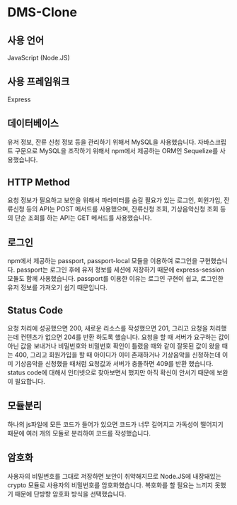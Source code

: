 # DMS-Clone
## 사용 언어

JavaScript (Node.JS)

## 사용 프레임워크

Express

## 데이터베이스

유저 정보, 잔류 신청 정보 등을 관리하기 위해서 MySQL을 사용했습니다. 자바스크립트 구문으로 MySQL을 조작하기 위해서 npm에서 제공하는 ORM인 Sequelize를 사용했습니다.

## HTTP Method

요청 정보가 필요하고 보안을 위해서 파라미터를 숨길 필요가 있는 로그인, 회원가입, 잔류신청 등의 API는 POST 메서드를 사용했으며, 잔류신청 조회, 기상음악신청 조회 등의 단순 조회를 하는 API는 GET 메서드를 사용했습니다.

## 로그인

npm에서 제공하는 passport, passport-local 모듈을 이용하여 로그인을 구현했습니다. passport는 로그인 후에 유저 정보를 세션에 저장하기 때문에 express-session 모듈도 함께 사용했습니다. passport를 이용한 이유는 로그인 구현이 쉽고, 로그인한 유저 정보를 가져오기 쉽기 때문입니다.

## Status Code

요청 처리에 성공했으면 200, 새로운 리소스를 작성했으면 201, 그리고 요청을 처리했는데 컨텐츠가 없으면 204를 반환 하도록 했습니다. 요청을 할 때 서버가 요구하는 값이 아닌 값을 보내거나 비밀번호와 비밀번호 확인이 틀렸을 때와 같이 잘못된 값이 왔을 때는 400, 그리고 회원가입을 할 때 아이디가 이미 존재하거나 기상음악을 신청하는데 이미 기상음악을 신청했을 때처럼 요청값과 서버가 충돌하면 409를 반환 했습니다. status code에 대해서 인터넷으로 찾아보면서 했지만 아직 확신이 안서기 때문에 보완이 필요합니다.

## 모듈분리

하나의 js파일에 모든 코드가 들어가 있으면 코드가 너무 길어지고 가독성이 떨어지기 때문에 여러 개의 모듈로 분리하여 코드를 작성했습니다.

## 암호화

사용자의 비밀번호를 그대로 저장하면 보안이 취약해지므로 Node.JS에 내장돼있는 crypto 모듈로 사용자의 비밀번호를 암호화했습니다. 복호화를 할 필요는 느끼지 못했기 때문에 단방향 암호화 방식을 선택했습니다.

